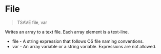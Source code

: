 # File

> TSAVE file, var

Writes an array to a text file. Each array element is a text-line.


* file - A string expression that follows OS file naming conventions.
* var - An array variable or a string variable. Expressions are not allowed.

